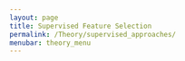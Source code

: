 ```yaml
---
layout: page
title: Supervised Feature Selection
permalink: /Theory/supervised_approaches/
menubar: theory_menu
---
```

